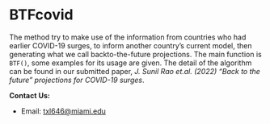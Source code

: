 # BTFcovid
The method try to make use of the information from countries who had earlier COVID-19 surges, to inform another country’s current model, then generating what we call backto-the-future projections. The main function is `BTF()`, some examples for its usage are given. The detail of the algorithm can be found in our submitted paper, <i>J. Sunil Rao et.al. (2022) “Back to the future” projections for COVID-19 surges</i>.

<b>Contact Us: </b>

* Email: txl646@miami.edu

